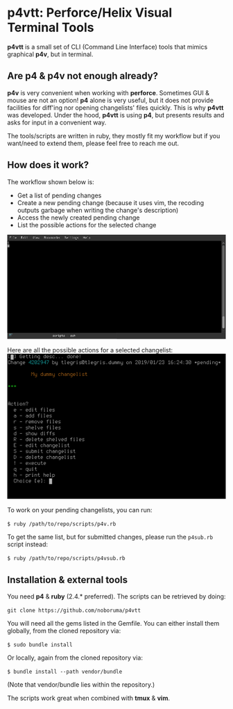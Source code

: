 # p4vtt: Perforce/Helix Visual Terminal Tools

**p4vtt** is a small set of CLI (Command Line Interface) tools that mimics graphical **p4v**, but in terminal.

## Are **p4** &amp; **p4v** not enough already?

**p4v** is very convenient when working with **perforce**. Sometimes GUI &amp; mouse are not an option! **p4** alone is very useful, but it does not provide facilities for diff'ing nor opening changelists' files quickly. This is why **p4vtt** was developed. Under the hood, **p4vtt** is using **p4**, but presents results and asks for input in a convenient way.

The tools/scripts are written in ruby, they mostly fit my workflow but if you want/need to extend them, please feel free to reach me out.

## How does it work?

The workflow shown below is:
- Get a list of pending changes
- Create a new pending change (because it uses vim, the recoding outputs garbage when writing the change's description)
- Access the newly created pending change
- List the possible actions for the selected change

![img](https://github.com/noboruma/p4-cli-tui/blob/master/wiki/screenshots/ttyrecord.gif)

Here are all the possible actions for a selected changelist:
![img](https://github.com/noboruma/p4-cli-tui/blob/master/wiki/screenshots/Screenshot_20190124_105032.png)

To work on your pending changelists, you can run:

`$ ruby /path/to/repo/scripts/p4v.rb`

To get the same list, but for submitted changes, please run the `p4sub.rb` script instead:

`$ ruby /path/to/repo/scripts/p4vsub.rb`

## Installation &amp; external tools

You need **p4** &amp; **ruby** (2.4.* preferred).
The scripts can be retrieved by doing:

`git clone https://github.com/noboruma/p4vtt`

You will need all the gems listed in the Gemfile. You can either install them globally, from the cloned repository via:

`$ sudo bundle install`

Or locally, again from the cloned repository via:

`$ bundle install --path vendor/bundle`

(Note that vendor/bundle lies within the repository.)

The scripts work great when combined with **tmux** &amp; **vim**.
